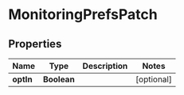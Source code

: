
# MonitoringPrefsPatch

## Properties
Name | Type | Description | Notes
------------ | ------------- | ------------- | -------------
**optIn** | **Boolean** |  |  [optional]



